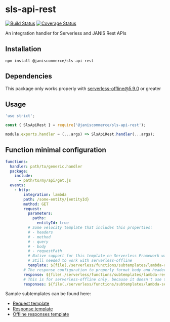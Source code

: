# sls-api-rest

[![Build Status](https://travis-ci.org/janis-commerce/sls-api-rest.svg?branch=master)](https://travis-ci.org/janis-commerce/sls-api-rest)
[![Coverage Status](https://coveralls.io/repos/github/janis-commerce/sls-api-rest/badge.svg?branch=master)](https://coveralls.io/github/janis-commerce/sls-api-rest?branch=master)

An integration handler for Serverless and JANIS Rest APIs

## Installation

```
npm install @janiscommerce/sls-api-rest
```

## Dependencies

This package only works properly with serverless-offline@5.9.0 or greater

## Usage

```js
'use strict';

const { SlsApiRest } = require('@janiscommerce/sls-api-rest');

module.exports.handler = (...args) => SlsApiRest.handler(...args);
```


## Function minimal configuration

```yml
functions:
  handler: path/to/generic.handler
  package:
    include:
      - path/to/my/api/get.js
  events:
    - http:
        integration: lambda
        path: /some-entity/{entityId}
        method: GET
        request:
          parameters:
            paths:
              entityId: true
          # Some velocity template that includes this properties:
          # - headers
          # - method
          # - query
          # - body
          # - requestPath
          # Native support for this template en Serverless Framework was suggested in https://github.com/serverless/serverless/issues/6364
          # Still needed to work with serverless-offline
          template: ${file(./serverless/functions/subtemplates/lambda-request-with-path.yml)}
        # The response configuration to properly format body and headers + Error handling
        response: ${file(./serverless/functions/subtemplates/lambda-response-with-cors.yml)}
        # This is for serverless-offline only, because it doesn't use the `response` property (yet)
        responses: ${file(./serverless/functions/subtemplates/lambda-serverless-offline-responses.yml)}
```

Sample subtemplates can be found here:
- [Request template](docs/request-template-demo.yml)
- [Response template](docs/response-template-demo.yml)
- [Offline responses template](docs/offline-responses-template-demo.yml)
